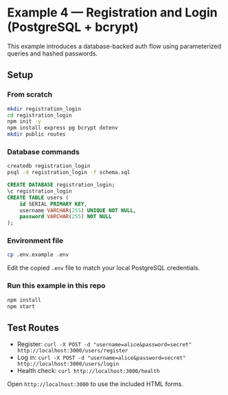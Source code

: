 # Example 4 — Registration and Login (PostgreSQL + bcrypt)

This example introduces a database-backed auth flow using parameterized queries and hashed passwords.

## Setup

### From scratch

```bash
mkdir registration_login
cd registration_login
npm init -y
npm install express pg bcrypt dotenv
mkdir public routes
```

### Database commands

```bash
createdb registration_login
psql -d registration_login -f schema.sql
```

```sql
CREATE DATABASE registration_login;
\c registration_login
CREATE TABLE users (
	id SERIAL PRIMARY KEY,
	username VARCHAR(255) UNIQUE NOT NULL,
	password VARCHAR(255) NOT NULL
);
```

### Environment file

```bash
cp .env.example .env
```

Edit the copied `.env` file to match your local PostgreSQL credentials.

### Run this example in this repo

```bash
npm install
npm start
```

## Test Routes

- Register: `curl -X POST -d "username=alice&password=secret" http://localhost:3000/users/register`
- Log in: `curl -X POST -d "username=alice&password=secret" http://localhost:3000/users/login`
- Health check: `curl http://localhost:3000/health`

Open `http://localhost:3000` to use the included HTML forms.
